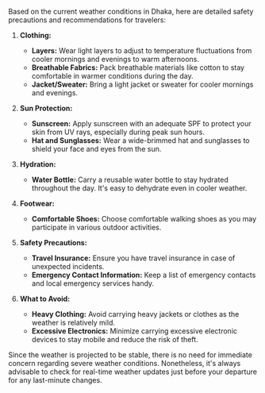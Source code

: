 Based on the current weather conditions in Dhaka, here are detailed safety precautions and recommendations for travelers:

1. **Clothing:**
   - **Layers:** Wear light layers to adjust to temperature fluctuations from cooler mornings and evenings to warm afternoons.
   - **Breathable Fabrics:** Pack breathable materials like cotton to stay comfortable in warmer conditions during the day.
   - **Jacket/Sweater:** Bring a light jacket or sweater for cooler mornings and evenings.

2. **Sun Protection:**
   - **Sunscreen:** Apply sunscreen with an adequate SPF to protect your skin from UV rays, especially during peak sun hours.
   - **Hat and Sunglasses:** Wear a wide-brimmed hat and sunglasses to shield your face and eyes from the sun.

3. **Hydration:**
   - **Water Bottle:** Carry a reusable water bottle to stay hydrated throughout the day. It's easy to dehydrate even in cooler weather.

4. **Footwear:**
   - **Comfortable Shoes:** Choose comfortable walking shoes as you may participate in various outdoor activities.

5. **Safety Precautions:**
   - **Travel Insurance:** Ensure you have travel insurance in case of unexpected incidents.
   - **Emergency Contact Information:** Keep a list of emergency contacts and local emergency services handy.

6. **What to Avoid:**
   - **Heavy Clothing:** Avoid carrying heavy jackets or clothes as the weather is relatively mild.
   - **Excessive Electronics:** Minimize carrying excessive electronic devices to stay mobile and reduce the risk of theft.

Since the weather is projected to be stable, there is no need for immediate concern regarding severe weather conditions. Nonetheless, it's always advisable to check for real-time weather updates just before your departure for any last-minute changes.